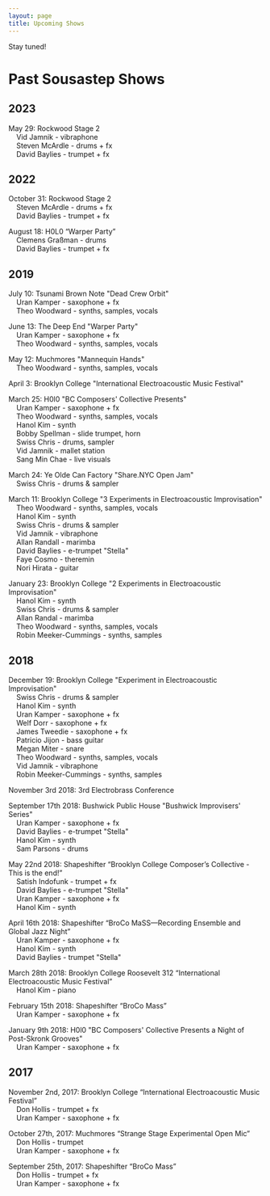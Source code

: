 ```yaml
---
layout: page
title: Upcoming Shows
---
```


Stay tuned!

# Past Sousastep Shows

## 2023

May 29: Rockwood Stage 2<br>
    Vid Jamnik - vibraphone<br>
    Steven McArdle - drums + fx<br>
    David Baylies - trumpet + fx<br>

## 2022

October 31: Rockwood Stage 2<br>
    Steven McArdle - drums + fx<br>
    David Baylies - trumpet + fx<br>

August 18: H0L0 “Warper Party”<br>
    Clemens Graßman - drums<br>
    David Baylies - trumpet + fx<br>

## 2019

July 10: Tsunami Brown Note "Dead Crew Orbit"<br>
    Uran Kamper - saxophone + fx<br>
    Theo Woodward - synths, samples, vocals<br>

June 13: The Deep End "Warper Party"<br>
    Uran Kamper - saxophone + fx<br>
    Theo Woodward - synths, samples, vocals<br>

May 12: Muchmores "Mannequin Hands"<br>
    Theo Woodward - synths, samples, vocals<br>

April 3: Brooklyn College "International Electroacoustic Music Festival"<br>

March 25: H0l0 "BC Composers' Collective Presents"<br>
    Uran Kamper - saxophone + fx<br>
    Theo Woodward - synths, samples, vocals<br>
    Hanol Kim - synth<br>
    Bobby Spellman - slide trumpet, horn<br>
    Swiss Chris - drums, sampler<br>
    Vid Jamnik - mallet station<br>
    Sang Min Chae - live visuals<br>

March 24: Ye Olde Can Factory "Share.NYC Open Jam"<br>
    Swiss Chris - drums & sampler<br>

March 11: Brooklyn College "3 Experiments in Electroacoustic Improvisation"<br>
    Theo Woodward - synths, samples, vocals<br>
    Hanol Kim - synth<br>
    Swiss Chris - drums & sampler<br>
    Vid Jamnik - vibraphone<br>
    Allan Randall - marimba<br>
    David Baylies - e-trumpet "Stella"<br>
    Faye Cosmo - theremin<br>
    Nori Hirata - guitar<br>

January 23: Brooklyn College "2 Experiments in Electroacoustic Improvisation"<br>
    Hanol Kim - synth<br>
    Swiss Chris - drums & sampler<br>
    Allan Randal - marimba<br>
    Theo Woodward - synths, samples, vocals<br>
    Robin Meeker-Cummings - synths, samples<br>

## 2018

December 19: Brooklyn College "Experiment in Electroacoustic Improvisation"<br>
    Swiss Chris - drums & sampler<br>
    Hanol Kim - synth<br>
    Uran Kamper - saxophone + fx<br>
    Welf Dorr - saxophone + fx<br>
    James Tweedie - saxophone + fx<br>
    Patricio Jijon - bass guitar<br>
    Megan Miter - snare<br>
    Theo Woodward - synths, samples, vocals<br>
    Vid Jamnik - vibraphone<br>
    Robin Meeker-Cummings - synths, samples<br>

November 3rd 2018: 3rd Electrobrass Conference<br>

September 17th 2018: Bushwick Public House "Bushwick Improvisers' Series"<br>
    Uran Kamper - saxophone + fx<br>
    David Baylies - e-trumpet "Stella"<br>
    Hanol Kim - synth<br>
    Sam Parsons - drums<br>

May 22nd 2018: Shapeshifter “Brooklyn College Composer’s Collective - This is the end!”<br>
    Satish Indofunk - trumpet + fx<br>
    David Baylies - e-trumpet "Stella"<br>
    Uran Kamper - saxophone + fx<br>
    Hanol Kim - synth<br>

April 16th 2018: Shapeshifter “BroCo MaSS—Recording Ensemble and Global Jazz Night”<br>
    Uran Kamper - saxophone + fx<br>
    Hanol Kim - synth<br>
    David Baylies - trumpet "Stella"<br>

March 28th 2018: Brooklyn College Roosevelt 312 “International Electroacoustic Music Festival”<br>
    Hanol Kim - piano<br>

February 15th 2018: Shapeshifter “BroCo Mass”<br>
    Uran Kamper - saxophone + fx<br>

January 9th 2018: H0l0 "BC Composers' Collective Presents a Night of Post-Skronk Grooves"<br>
    Uran Kamper - saxophone + fx<br>

## 2017

November 2nd, 2017: Brooklyn College “International Electroacoustic Music Festival”<br>
    Don Hollis - trumpet + fx<br>
    Uran Kamper - saxophone + fx<br>

October 27th, 2017: Muchmores “Strange Stage Experimental Open Mic”<br>
    Don Hollis - trumpet <br>
    Uran Kamper - saxophone + fx<br>

September 25th, 2017: Shapeshifter “BroCo Mass”<br>
    Don Hollis - trumpet + fx<br>
    Uran Kamper - saxophone + fx<br>